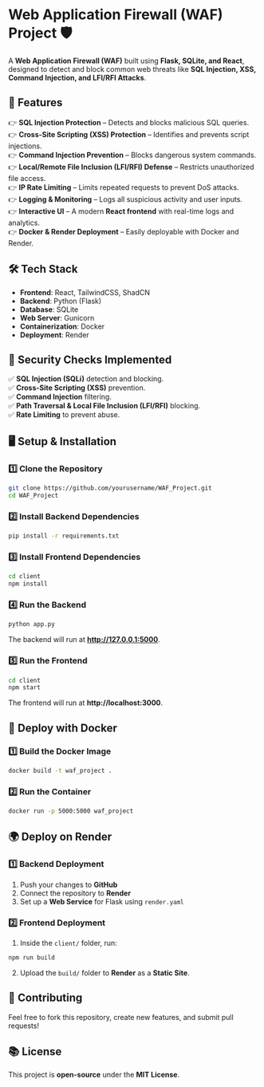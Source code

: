 # **Web Application Firewall (WAF) Project** 🛡️  

A **Web Application Firewall (WAF)** built using **Flask, SQLite, and React**, designed to detect and block common web threats like **SQL Injection, XSS, Command Injection, and LFI/RFI Attacks**.

## **🚀 Features**  
👉 **SQL Injection Protection** – Detects and blocks malicious SQL queries.  
👉 **Cross-Site Scripting (XSS) Protection** – Identifies and prevents script injections.  
👉 **Command Injection Prevention** – Blocks dangerous system commands.  
👉 **Local/Remote File Inclusion (LFI/RFI) Defense** – Restricts unauthorized file access.  
👉 **IP Rate Limiting** – Limits repeated requests to prevent DoS attacks.  
👉 **Logging & Monitoring** – Logs all suspicious activity and user inputs.  
👉 **Interactive UI** – A modern **React frontend** with real-time logs and analytics.  
👉 **Docker & Render Deployment** – Easily deployable with Docker and Render.  

## **🛠️ Tech Stack**  
- **Frontend**: React, TailwindCSS, ShadCN  
- **Backend**: Python (Flask)  
- **Database**: SQLite  
- **Web Server**: Gunicorn  
- **Containerization**: Docker  
- **Deployment**: Render  

## **💂️ Security Checks Implemented**  
✅ **SQL Injection (SQLi)** detection and blocking.  
✅ **Cross-Site Scripting (XSS)** prevention.  
✅ **Command Injection** filtering.  
✅ **Path Traversal & Local File Inclusion (LFI/RFI)** blocking.  
✅ **Rate Limiting** to prevent abuse.  

## **🖥️ Setup & Installation**  
### **1️⃣ Clone the Repository**  
```sh
git clone https://github.com/yourusername/WAF_Project.git
cd WAF_Project
```

### **2️⃣ Install Backend Dependencies**  
```sh
pip install -r requirements.txt
```

### **3️⃣ Install Frontend Dependencies**  
```sh
cd client
npm install
```

### **4️⃣ Run the Backend**  
```sh
python app.py
```
The backend will run at **http://127.0.0.1:5000**.

### **5️⃣ Run the Frontend**  
```sh
cd client
npm start
```
The frontend will run at **http://localhost:3000**.

## **🐳 Deploy with Docker**  
### **1️⃣ Build the Docker Image**  
```sh
docker build -t waf_project .
```

### **2️⃣ Run the Container**  
```sh
docker run -p 5000:5000 waf_project
```

## **🌍 Deploy on Render**  
### **1️⃣ Backend Deployment**  
1. Push your changes to **GitHub**  
2. Connect the repository to **Render**  
3. Set up a **Web Service** for Flask using `render.yaml`  

### **2️⃣ Frontend Deployment**  
1. Inside the `client/` folder, run:  
```sh
npm run build
```
2. Upload the `build/` folder to **Render** as a **Static Site**.  

## **🐝 Contributing**  
Feel free to fork this repository, create new features, and submit pull requests!  

## **📚 License**  
This project is **open-source** under the **MIT License**.

